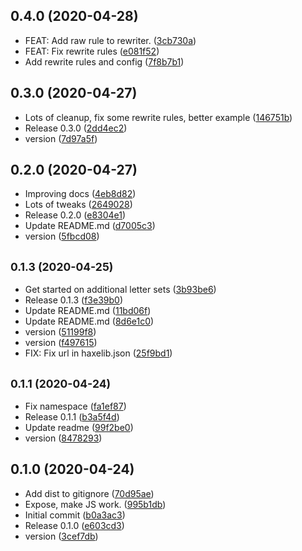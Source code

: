 ## 0.4.0 (2020-04-28)

* FEAT: Add raw rule to rewriter. ([3cb730a](https://github.com/dropecho/langgen/commit/3cb730a))
* FEAT: Fix rewrite rules ([e081f52](https://github.com/dropecho/langgen/commit/e081f52))
* Add rewrite rules and config ([7f8b7b1](https://github.com/dropecho/langgen/commit/7f8b7b1))



## 0.3.0 (2020-04-27)

* Lots of cleanup, fix some rewrite rules, better example ([146751b](https://github.com/dropecho/langgen/commit/146751b))
* Release 0.3.0 ([2dd4ec2](https://github.com/dropecho/langgen/commit/2dd4ec2))
* version ([7d97a5f](https://github.com/dropecho/langgen/commit/7d97a5f))



## 0.2.0 (2020-04-27)

* Improving docs ([4eb8d82](https://github.com/dropecho/langgen/commit/4eb8d82))
* Lots of tweaks ([2649028](https://github.com/dropecho/langgen/commit/2649028))
* Release 0.2.0 ([e8304e1](https://github.com/dropecho/langgen/commit/e8304e1))
* Update README.md ([d7005c3](https://github.com/dropecho/langgen/commit/d7005c3))
* version ([5fbcd08](https://github.com/dropecho/langgen/commit/5fbcd08))



## <small>0.1.3 (2020-04-25)</small>

* Get started on additional letter sets ([3b93be6](https://github.com/dropecho/langgen/commit/3b93be6))
* Release 0.1.3 ([f3e39b0](https://github.com/dropecho/langgen/commit/f3e39b0))
* Update README.md ([11bd06f](https://github.com/dropecho/langgen/commit/11bd06f))
* Update README.md ([8d6e1c0](https://github.com/dropecho/langgen/commit/8d6e1c0))
* version ([51199f8](https://github.com/dropecho/langgen/commit/51199f8))
* version ([f497615](https://github.com/dropecho/langgen/commit/f497615))
* FIX: Fix url in haxelib.json ([25f9bd1](https://github.com/dropecho/langgen/commit/25f9bd1))



## <small>0.1.1 (2020-04-24)</small>

* Fix namespace ([fa1ef87](https://github.com/dropecho/langgen/commit/fa1ef87))
* Release 0.1.1 ([b3a5f4d](https://github.com/dropecho/langgen/commit/b3a5f4d))
* Update readme ([99f2be0](https://github.com/dropecho/langgen/commit/99f2be0))
* version ([8478293](https://github.com/dropecho/langgen/commit/8478293))



## 0.1.0 (2020-04-24)

* Add dist to gitignore ([70d95ae](https://github.com/dropecho/langgen/commit/70d95ae))
* Expose, make JS work. ([995b1db](https://github.com/dropecho/langgen/commit/995b1db))
* Initial commit ([b0a3ac3](https://github.com/dropecho/langgen/commit/b0a3ac3))
* Release 0.1.0 ([e603cd3](https://github.com/dropecho/langgen/commit/e603cd3))
* version ([3cef7db](https://github.com/dropecho/langgen/commit/3cef7db))




